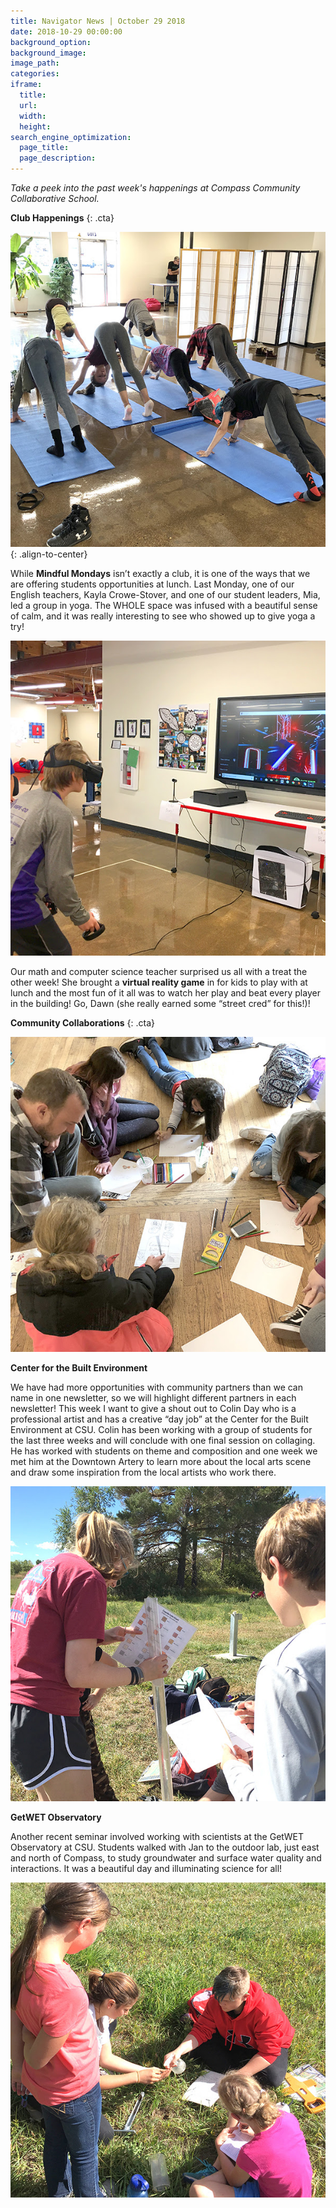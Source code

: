 ```yaml
---
title: Navigator News | October 29 2018
date: 2018-10-29 00:00:00
background_option:
background_image:
image_path:
categories:
iframe:
  title:
  url:
  width:
  height:
search_engine_optimization:
  page_title:
  page_description:
---
```


*Take a peek into the past week's happenings at Compass Community Collaborative School.*

**Club Happenings**
{: .cta}

![Yoga for Mindfulness Monday at Compass Community Collaborative School](/assets/images/unnamed.jpg "Yoga for Mindfulness Monday at Compass Community Collaborative School")
{: .align-to-center}

While **Mindful Mondays** isn’t exactly a club, it is one of the ways that we are offering students opportunities at lunch. Last Monday, one of our English teachers, Kayla Crowe-Stover, and one of our student leaders, Mia, led a group in yoga. The WHOLE space was infused with a beautiful sense of calm, and it was really interesting to see who showed up to give yoga a try!

![](/assets/images/unnamed-2.jpg)

Our math and computer science teacher surprised us all with a treat the other week! She brought a **virtual reality game** in for kids to play with at lunch and the most fun of it all was to watch her play and beat every player in the building! Go, Dawn (she really earned some “street cred” for this!)!

**Community Collaborations**
{: .cta}

![](/assets/images/unnamed-3.jpg)

**Center for the Built Environment&nbsp;**

We have had more opportunities with community partners than we can name in one newsletter, so we will highlight different partners in each newsletter! This week I want to give a shout out to Colin Day who is a professional artist and has a creative “day job” at the Center for the Built Environment at CSU. Colin has been working with a group of students for the last three weeks and will conclude with one final session on collaging. He has worked with students on theme and composition and one week we met him at the Downtown Artery to learn more about the local arts scene and draw some inspiration from the local artists who work there.

![](/assets/images/unnamed-4.jpg)

**GetWET Observatory&nbsp;**

Another recent seminar involved working with scientists at the GetWET Observatory at CSU. Students walked with Jan to the outdoor lab, just east and north of Compass, to study groundwater and surface water quality and interactions. It was a beautiful day and illuminating science for all!

![](/assets/images/unnamed-5.jpg)